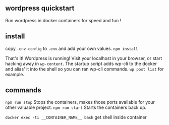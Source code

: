 ## wordpress quickstart
Run wordpress in docker containers for speed and fun !


## install
copy `.env.config` to `.env` and add your own values.
`npm install`

That's it! Wordpress is running!
Visit your localhost in your browser, or start hacking away in `wp-content`.
The startup script adds wp-cli to the docker and alias' it into the shell so you can ran wp-cli commands. `wp post list` for example.


## commands
`npm run stop` Stops the containers, makes those ports available for your other valuable project.
`npm run start` Starts the containers back up.

`docker exec -ti __CONTAINER_NAME__ bash` get shell inside container

